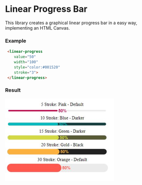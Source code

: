 # Linear Progress Bar
This library creates a graphical linear progress bar in a easy way, implementing an HTML Canvas.

### Example
```HTML
 <linear-progress
    value="50"
    width="100"
    style="color:#001520"
    stroke="3">
 </linear-progress>
```

### Result
![](https://github.com/dnarvaez27/JavaScript-Graphics/blob/master/imgs/LinearProgressBar.JPG)
